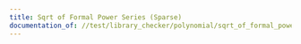 ```yaml
---
title: Sqrt of Formal Power Series (Sparse)
documentation_of: //test/library_checker/polynomial/sqrt_of_formal_power_series_sparse.test.py
---
```

